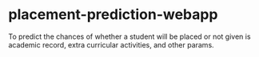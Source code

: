# placement-prediction-webapp
To predict the chances of whether a student will be placed or not given is academic record, extra curricular activities, and other params.
